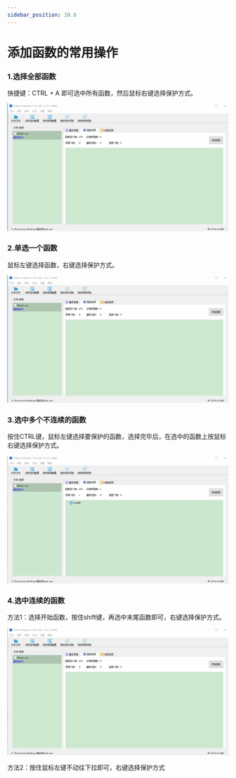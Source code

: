```yaml
---
sidebar_position: 10.6
---
```


# 添加函数的常用操作

### 1.选择全部函数

快捷键：CTRL + A 即可选中所有函数，然后鼠标右键选择保护方式。

![img](添加函数的常用操作.assets/全选函数.gif)

### 2.单选一个函数

鼠标左键选择函数，右键选择保护方式。

![img](添加函数的常用操作.assets/选择单个.gif)

### 3.选中多个不连续的函数

按住CTRL键，鼠标左键选择要保护的函数，选择完毕后，在选中的函数上按鼠标右键选择保护方式。

![img](添加函数的常用操作.assets/选中不连续.gif)

### 4.选中连续的函数

方法1：选择开始函数，按住shift键，再选中末尾函数即可，右键选择保护方式。

![img](添加函数的常用操作.assets/选中连续.gif)

方法2：按住鼠标左键不动往下拉即可，右键选择保护方式